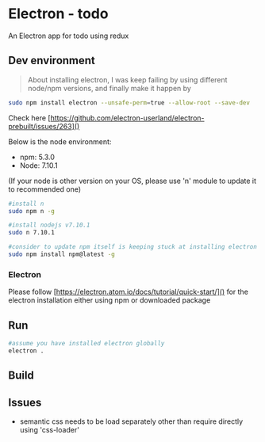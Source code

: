 # Electron - todo
An Electron app for todo using redux
## Dev environment
>About installing electron, I was keep failing by using different node/npm versions, and finally make it happen by
 ```bash
sudo npm install electron --unsafe-perm=true --allow-root --save-dev
```
Check here [https://github.com/electron-userland/electron-prebuilt/issues/263]()

Below is the node environment:
- npm: 5.3.0
- Node: 7.10.1

(If your node is other version on your OS, please use 'n' module to update it to recommended one)

```bash
#install n
sudo npm n -g

#install nodejs v7.10.1
sudo n 7.10.1 

#consider to update npm itself is keeping stuck at installing electron
sudo npm install npm@latest -g

```

### Electron
Please follow [https://electron.atom.io/docs/tutorial/quick-start/]() for the electron installation either using npm or downloaded package

## Run
```bash
#assume you have installed electron globally
electron .
```
## Build

## Issues
- semantic css needs to be load separately other than require directly using 'css-loader'
